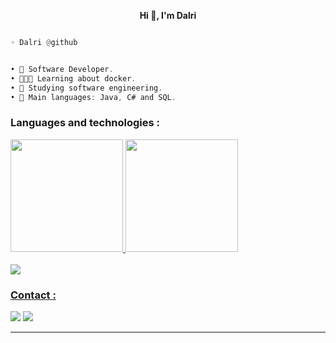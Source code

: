 <p align='center'>
  <b>Hi 👋, I'm Dalri</b><br>

```py

◦ Dalri @github

```
```csharp

• 🤖 Software Developer.
• 👨🏻‍💻 Learning about docker.
• 📓 Studying software engineering.
• 🌟 Main languages: Java, C# and SQL.
```


### Languages and technologies :
<div>
  <a href="https://github.com/Dalri05">
  <img height="180em" src="https://github-readme-stats.vercel.app/api?username=Dalri05&show_icons=true&theme=transparent&include_all_commits=true&count_private=true"/>
  <img height="180em" src="https://github-readme-stats.vercel.app/api/top-langs/?username=Dalri05&layout=compact&langs_count=7&theme=transparent"/>
</div>
	  
<div style="display: inline_block"><br>
  <img src="https://skillicons.dev/icons?i=java,cs,py,coffeescript,spring,dotnet,angular,flask,postgres,mysql,postman,docker,linux" />
</div>

 ### Contact :
 
<div> 
  <a href = "joao.dalri05@gmail.com"><img src="https://img.shields.io/badge/-Gmail-%23333?style=for-the-badge&logo=gmail&logoColor=white" target="_blank"></a>
  <a href="https://www.linkedin.com/in/joão-dalri-b0a753291/" target="_blank"><img src="https://img.shields.io/badge/-LinkedIn-%230077B5?style=for-the-badge&logo=linkedin&logoColor=white" target="_blank"></a> 
	
  ---------------------------------------







